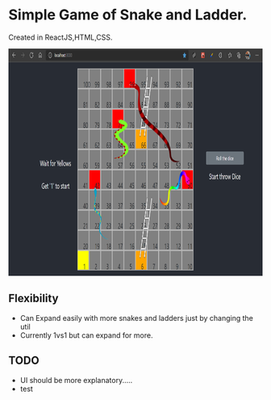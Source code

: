 # Simple Game of Snake and Ladder.
Created in ReactJS,HTML,CSS.

<p align="center">
<img src="./src/img/Snakeandladder.png" alt="alt text" width="850px" height="450px">
</p>

## Flexibility
- Can Expand easily with more snakes and ladders just by changing the util
- Currently 1vs1 but can expand for more.
## TODO
- UI should be more explanatory.....
- test